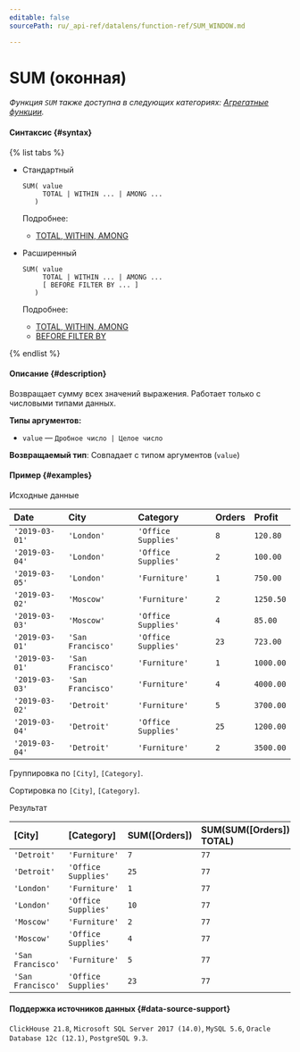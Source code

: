 ```yaml
---
editable: false
sourcePath: ru/_api-ref/datalens/function-ref/SUM_WINDOW.md

---
```


# SUM (оконная)

_Функция `SUM` также доступна в следующих категориях: [Агрегатные функции](SUM.md)._

#### Синтаксис {#syntax}

{% list tabs %}

- Стандартный

  ```
  SUM( value
       TOTAL | WITHIN ... | AMONG ...
     )
  ```

  Подробнее:
  - [TOTAL, WITHIN, AMONG](window-functions.md#syntax-grouping)

- Расширенный

  ```
  SUM( value
       TOTAL | WITHIN ... | AMONG ...
       [ BEFORE FILTER BY ... ]
     )
  ```

  Подробнее:
  - [TOTAL, WITHIN, AMONG](window-functions.md#syntax-grouping)
  - [BEFORE FILTER BY](window-functions.md#syntax-before-filter-by)

{% endlist %}

#### Описание {#description}
Возвращает сумму всех значений выражения. Работает только с числовыми типами данных.

**Типы аргументов:**
- `value` — `Дробное число | Целое число`


**Возвращаемый тип**: Совпадает с типом аргументов (`value`)

#### Пример {#examples}




Исходные данные

| **Date**       | **City**          | **Category**        | **Orders**   | **Profit**   |
|:---------------|:------------------|:--------------------|:-------------|:-------------|
| `'2019-03-01'` | `'London'`        | `'Office Supplies'` | `8`          | `120.80`     |
| `'2019-03-04'` | `'London'`        | `'Office Supplies'` | `2`          | `100.00`     |
| `'2019-03-05'` | `'London'`        | `'Furniture'`       | `1`          | `750.00`     |
| `'2019-03-02'` | `'Moscow'`        | `'Furniture'`       | `2`          | `1250.50`    |
| `'2019-03-03'` | `'Moscow'`        | `'Office Supplies'` | `4`          | `85.00`      |
| `'2019-03-01'` | `'San Francisco'` | `'Office Supplies'` | `23`         | `723.00`     |
| `'2019-03-01'` | `'San Francisco'` | `'Furniture'`       | `1`          | `1000.00`    |
| `'2019-03-03'` | `'San Francisco'` | `'Furniture'`       | `4`          | `4000.00`    |
| `'2019-03-02'` | `'Detroit'`       | `'Furniture'`       | `5`          | `3700.00`    |
| `'2019-03-04'` | `'Detroit'`       | `'Office Supplies'` | `25`         | `1200.00`    |
| `'2019-03-04'` | `'Detroit'`       | `'Furniture'`       | `2`          | `3500.00`    |

Группировка по `[City]`, `[Category]`.

Сортировка по `[City]`, `[Category]`.

Результат

| **[City]**        | **[Category]**      | **SUM([Orders])**   | **SUM(SUM([Orders]) TOTAL)**   | **SUM(SUM([Orders]) WITHIN [City])**   | **SUM(SUM([Orders]) AMONG [City])**   |
|:------------------|:--------------------|:--------------------|:-------------------------------|:---------------------------------------|:--------------------------------------|
| `'Detroit'`       | `'Furniture'`       | `7`                 | `77`                           | `32`                                   | `15`                                  |
| `'Detroit'`       | `'Office Supplies'` | `25`                | `77`                           | `32`                                   | `62`                                  |
| `'London'`        | `'Furniture'`       | `1`                 | `77`                           | `11`                                   | `15`                                  |
| `'London'`        | `'Office Supplies'` | `10`                | `77`                           | `11`                                   | `62`                                  |
| `'Moscow'`        | `'Furniture'`       | `2`                 | `77`                           | `6`                                    | `15`                                  |
| `'Moscow'`        | `'Office Supplies'` | `4`                 | `77`                           | `6`                                    | `62`                                  |
| `'San Francisco'` | `'Furniture'`       | `5`                 | `77`                           | `28`                                   | `15`                                  |
| `'San Francisco'` | `'Office Supplies'` | `23`                | `77`                           | `28`                                   | `62`                                  |




#### Поддержка источников данных {#data-source-support}

`ClickHouse 21.8`, `Microsoft SQL Server 2017 (14.0)`, `MySQL 5.6`, `Oracle Database 12c (12.1)`, `PostgreSQL 9.3`.
